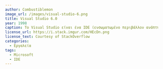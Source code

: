 ```yaml
---
author: Combustiblemon
image_url: /images/visual-studio-6.png
title: Visual Studio 6.0
year: 1998
caption: Το Visual Studio είναι ένα IDE (ενσωματωμένο περιβάλλον ανάπτυξης) για Microsoft Windows που επιτρέπει στους προγραμματιστές να αναπτύξουν μια ποικιλία εφαρμογών. Είναι μια δέσμη χωριστών προϊόντων προγραμματισμού, συμπεριλαμβανομένων Microsoft Visual C++, Microsoft J++, Microsoft Visual Basic, και Foxpro.
license_url: https://i.stack.imgur.com/HEcDn.png
license_text: Courtesy of StackOverflow
categories:
  - Εργαλεία
tags:
  - Microsoft
  - IDE
---
```

